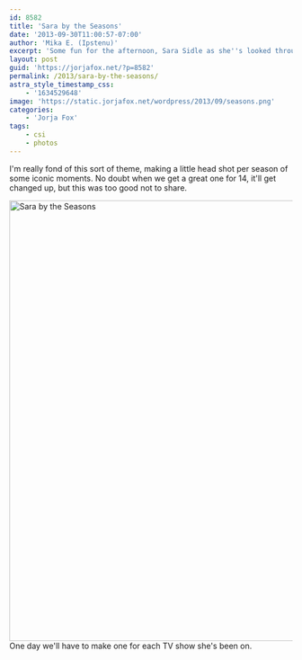 ```yaml
---
id: 8582
title: 'Sara by the Seasons'
date: '2013-09-30T11:00:57-07:00'
author: 'Mika E. (Ipstenu)'
excerpt: 'Some fun for the afternoon, Sara Sidle as she''s looked through the seasons.'
layout: post
guid: 'https://jorjafox.net/?p=8582'
permalink: /2013/sara-by-the-seasons/
astra_style_timestamp_css:
    - '1634529648'
image: 'https://static.jorjafox.net/wordpress/2013/09/seasons.png'
categories:
    - 'Jorja Fox'
tags:
    - csi
    - photos
---
```


I'm really fond of this sort of theme, making a little head shot per season of some iconic moments. No doubt when we get a great one for 14, it'll get changed up, but this was too good not to share.

<a href="https://jorjafox.net/?attachment_id=8583" rel="attachment wp-att-8583"><img class="aligncenter size-large wp-image-8583" alt="Sara by the Seasons" src="//static.jorjafox.net/wordpress/2013/09/seasons.png" width="600" height="784" /></a>One day we'll have to make one for each TV show she's been on.

&nbsp;